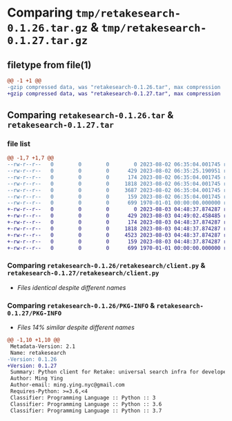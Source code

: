 # Comparing `tmp/retakesearch-0.1.26.tar.gz` & `tmp/retakesearch-0.1.27.tar.gz`

## filetype from file(1)

```diff
@@ -1 +1 @@
-gzip compressed data, was "retakesearch-0.1.26.tar", max compression
+gzip compressed data, was "retakesearch-0.1.27.tar", max compression
```

## Comparing `retakesearch-0.1.26.tar` & `retakesearch-0.1.27.tar`

### file list

```diff
@@ -1,7 +1,7 @@
--rw-r--r--   0        0        0        0 2023-08-02 06:35:04.001745 retakesearch-0.1.26/README.md
--rw-r--r--   0        0        0      429 2023-08-02 06:35:25.190951 retakesearch-0.1.26/pyproject.toml
--rw-r--r--   0        0        0      174 2023-08-02 06:35:04.001745 retakesearch-0.1.26/retakesearch/__init__.py
--rw-r--r--   0        0        0     1818 2023-08-02 06:35:04.001745 retakesearch-0.1.26/retakesearch/client.py
--rw-r--r--   0        0        0     3687 2023-08-02 06:35:04.001745 retakesearch-0.1.26/retakesearch/index.py
--rw-r--r--   0        0        0      159 2023-08-02 06:35:04.001745 retakesearch-0.1.26/retakesearch/search.py
--rw-r--r--   0        0        0      699 1970-01-01 00:00:00.000000 retakesearch-0.1.26/PKG-INFO
+-rw-r--r--   0        0        0        0 2023-08-03 04:48:37.874287 retakesearch-0.1.27/README.md
+-rw-r--r--   0        0        0      429 2023-08-03 04:49:02.458485 retakesearch-0.1.27/pyproject.toml
+-rw-r--r--   0        0        0      174 2023-08-03 04:48:37.874287 retakesearch-0.1.27/retakesearch/__init__.py
+-rw-r--r--   0        0        0     1818 2023-08-03 04:48:37.874287 retakesearch-0.1.27/retakesearch/client.py
+-rw-r--r--   0        0        0     4523 2023-08-03 04:48:37.874287 retakesearch-0.1.27/retakesearch/index.py
+-rw-r--r--   0        0        0      159 2023-08-03 04:48:37.874287 retakesearch-0.1.27/retakesearch/search.py
+-rw-r--r--   0        0        0      699 1970-01-01 00:00:00.000000 retakesearch-0.1.27/PKG-INFO
```

### Comparing `retakesearch-0.1.26/retakesearch/client.py` & `retakesearch-0.1.27/retakesearch/client.py`

 * *Files identical despite different names*

### Comparing `retakesearch-0.1.26/PKG-INFO` & `retakesearch-0.1.27/PKG-INFO`

 * *Files 14% similar despite different names*

```diff
@@ -1,10 +1,10 @@
 Metadata-Version: 2.1
 Name: retakesearch
-Version: 0.1.26
+Version: 0.1.27
 Summary: Python client for Retake: universal search infra for developers
 Author: Ming Ying
 Author-email: ming.ying.nyc@gmail.com
 Requires-Python: >=3.6,<4
 Classifier: Programming Language :: Python :: 3
 Classifier: Programming Language :: Python :: 3.6
 Classifier: Programming Language :: Python :: 3.7
```

